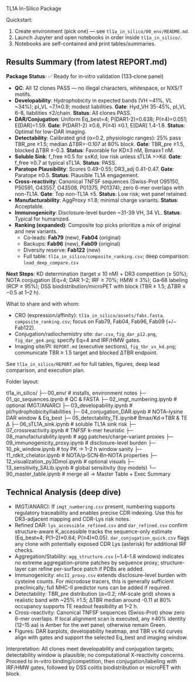  TL1A In-Silico Package

 Quickstart:

 1) Create environment (pick one) — see `tl1a_in_silico/00_env/README.md`.
 2) Launch Jupyter and open notebooks in order inside `tl1a_in_silico/`.
 3) Notebooks are self-contained and print tables/summaries.

## Results Summary (from latest REPORT.md)

**Package Status**: ✅ Ready for in‑vitro validation (133‑clone panel)

- **QC**: All 12 clones PASS — no illegal characters, whitespace, or NXS/T motifs.
- **Developability**: Hydrophobicity in expected bands (VH ~41%, VL ~34%); pI_VL ~7.1±0.9; modest liabilities. **Gate**: Hyd_VH 35-45%, pI_VL 6-8, liabilities ≤2/chain. **Status**: All clones PASS.
- **DAR/Conjugation**: Uniform Eq_best=4; P(DAR1-2)=0.638; P(≥4)=0.051; E[DAR]=1.59. **Gate**: P(DAR1-2) ≥0.6, P(≥4) ≤0.1, E[DAR] 1.4-1.8. **Status**: Optimal for low-DAR imaging.
- **Detectability**: Calibrated grid (α=0.2, physiologic ranges): 25% pass TBR_pre ≥1.5; median ΔTBR=-0.107 at 80% block. **Gate**: TBR_pre ≥1.5, blocked ΔTBR ≤-0.3. **Status**: Favorable for KD≤3 nM, Bmax≥1 nM.
- **Soluble Sink**: f_free ≥0.5 for s≤Kd; low risk unless sTL1A >>Kd. **Gate**: f_free ≥0.7 at typical sTL1A. **Status**: PASS.
- **Paratope Plausibility**: Scores 0.49-0.55; DR3_adj 0.41-0.47. **Gate**: Paratope ≥0.5. **Status**: Plausible TL1A engagement.
- **Cross-reactivity**: Canonical TNFSF sequences (Swiss-Prot O95150, P50591, O43557, O43508, P01375, P01374); zero 6-mer overlaps with non-TL1A. **Gate**: Top non-TL1A ≤5. **Status**: Low risk; wet panel retained.
- **Manufacturability**: AggProxy ≤1.8; minimal charge variants. **Status**: Acceptable.
- **Immunogenicity**: Disclosure-level burden ~31-39 VH, 34 VL. **Status**: Typical for humanized.
- **Ranking (expanded)**: Composite top picks prioritize a mix of original and new variants.
  - Co‑leads: **Fab79** (new), **Fab04** (original)
  - Backups: **Fab96** (new), **Fab09** (original)
  - Diversity reserve: **Fab122** (new)
  - Full table: `tl1a_in_silico/composite_ranking.csv`; deep comparison: `lead_deep_compare.csv`

**Next Steps**: KD determination (target ≤ 10 nM) + DR3 competition (≥ 50%); NOTA conjugation (Eq=4; DAR 1–2; IRF ≥ 70%; HMW ≤ 3%); Ga‑68 labeling (RCP ≥ 95%); DSS biodistribution/microPET with block (TBR ≥ 1.5; ΔTBR ≤ −0.5 at 1–2 h).

What to share and with whom:
- CRO (expression/affinity): `tl1a_in_silico/assets/fabs.fasta`, `composite_ranking.csv`; focus on Fab79, Fab04, Fab96, Fab09 (+/− Fab122).
- Conjugation/radiochemistry site: `dar.csv`, `fig_dar_p12.png`, `fig_dar_ge4.png`; specify Eq=4 and IRF/HMW gates.
- Imaging site/PI: `REPORT.md` (executive sections), `fig_tbr_vs_kd.png`; communicate TBR ≥ 1.5 target and blocked ΔTBR endpoint.

See `tl1a_in_silico/REPORT.md` for full tables, figures, deep lead comparison, and execution plan.

Folder layout:

tl1a_in_silico/
 ├─ 00_env/                  # installs, environment notes
 ├─ 01_qc_sequences.ipynb    # QC & FASTA
 ├─ 02_imgt_numbering.ipynb  # optional IMGT/ANARCI
 ├─ 03_developability.ipynb  # pI/hydrophobicity/liabilities
 ├─ 04_conjugation_DAR.ipynb # NOTA–lysine DAR window & Eq_best
 ├─ 05_detectability_TE.ipynb# Bmax/Kd→TBR & TE Δ
 ├─ 06_sTL1A_sink.ipynb      # soluble TL1A sink risk
 ├─ 07_crossreactivity.ipynb # TNFSF k-mer heuristic
 ├─ 08_manufacturability.ipynb # agg patches/charge-variant proxies
 ├─ 09_immunogenicity_proxy.ipynb # disclosure-level burden
 ├─ 10_pk_window.ipynb       # toy PK → 1–2 h window sanity
 ├─ 11_rdkit_chelator.ipynb  # NOTA/p‑SCN‑Bn‑NOTA properties
 ├─ 12_visualization_py3Dmol.ipynb # optional visuals
 ├─ 13_sensitivity_SALib.ipynb # global sensitivity (toy models)
 └─ 90_master_table.ipynb    # merge all → Master Table + Exec Summary


## Technical Analysis (deep dive)

- IMGT/ANARCI: If `imgt_numbering.csv` present, numbering supports regulatory traceability and enables precise CDR indexing. Use this for DR3-adjacent mapping and CDR-Lys risk notes.
- Refined DAR: `lys_accessible_refined.csv` and `dar_refined.csv` confirm structure-aware K_accessible tracks the sequence-only estimate (Eq_best≈4; P(1–2)≈0.64; P(≥4)≈0.05). `dar_conjugation_quick.csv` flags any clone with potentially exposed CDR Lys (asterisk) for additional IRF checks.
- Aggregation/Stability: `agg_structure.csv` (~1.4–1.8 windows) indicates no extreme aggregation-prone patches by sequence proxy; structure-layer can refine per-surface patch if PDBs are added.
- Immunogenicity: `mhcII_proxy.csv` extends disclosure-level burden with cysteine counts. For microdose tracers, this is generally sufficient preclinically; full MHC-II predictor runs can be added if required.
- Detectability: TBR_pre distribution (α=0.2; nM-scale grid) shows a realistic band with ~25% ≥1.5; ΔTBR median around -0.11 at 80% occupancy supports TE readout feasibility at 1–2 h.
- Cross-reactivity: Canonical TNFSF sequences (Swiss-Prot) show zero 6-mer overlaps. If local alignment scan is executed, any ≥40% identity (12–15 aa) is Amber for the wet panel; otherwise remain Green.
- Figures: DAR barplots, developability heatmap, and TBR vs Kd curves align with gates and support the selected Eq_best and imaging window.

Interpretation: All clones meet developability and conjugation targets; detectability window is plausible; no computational X-reactivity concerns. Proceed to in-vitro binding/competition, then conjugation/labeling with IRF/HMW gates, followed by DSS colitis biodistribution or microPET with block.

